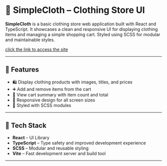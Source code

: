 # 👕 SimpleCloth – Clothing Store UI

**SimpleCloth** is a basic clothing store web application built with React and TypeScript. It showcases a clean and responsive UI for displaying clothing items and managing a simple shopping cart. Styled using SCSS for modular and maintainable styles.

[click the link to access the site](https://royal-design.github.io/shopping-cart/)

---

## 🚀 Features

- 🛍️ Display clothing products with images, titles, and prices
- ➕ Add and remove items from the cart
- 🧺 View cart summary with item count and total
- 📱 Responsive design for all screen sizes
- 🎨 Styled with SCSS modules

---

## 🧰 Tech Stack

- **React** – UI Library
- **TypeScript** – Type safety and improved development experience
- **SCSS** – Modular and reusable styling
- **Vite** – Fast development server and build tool

---
